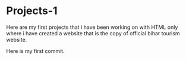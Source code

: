 # Projects-1
Here are my first  projects that i have been working on with HTML only where i have created a website that is the copy of official bihar tourism website.

Here is my first commit.
